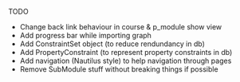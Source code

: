 TODO
- Change back link behaviour in course & p_module show view
- Add progress bar while importing graph
- Add ConstraintSet object (to reduce rendundancy in db)
- Add PropertyConstraint (to represent property constraints in db)
- Add navigation (Nautilus style) to help navigation through pages
- Remove SubModule stuff without breaking things if possible

